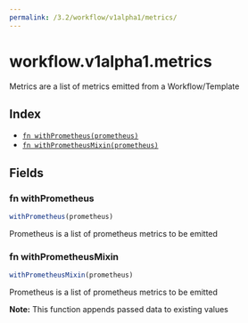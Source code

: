 ```yaml
---
permalink: /3.2/workflow/v1alpha1/metrics/
---
```


# workflow.v1alpha1.metrics

Metrics are a list of metrics emitted from a Workflow/Template

## Index

* [`fn withPrometheus(prometheus)`](#fn-withprometheus)
* [`fn withPrometheusMixin(prometheus)`](#fn-withprometheusmixin)

## Fields

### fn withPrometheus

```ts
withPrometheus(prometheus)
```

Prometheus is a list of prometheus metrics to be emitted

### fn withPrometheusMixin

```ts
withPrometheusMixin(prometheus)
```

Prometheus is a list of prometheus metrics to be emitted

**Note:** This function appends passed data to existing values